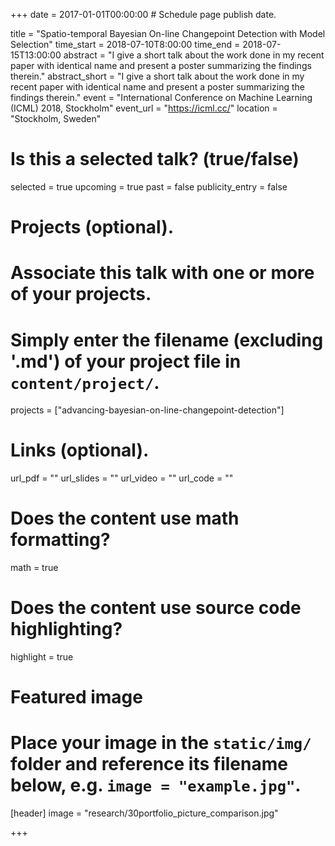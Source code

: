 +++
date = 2017-01-01T00:00:00  # Schedule page publish date.

title = "Spatio-temporal Bayesian On-line Changepoint Detection with Model Selection"
time_start = 2018-07-10T8:00:00
time_end = 2018-07-15T13:00:00
abstract = "I give a short talk about the work done in my recent paper with identical name and present a poster summarizing the findings therein."
abstract_short =  "I give a short talk about the work done in my recent paper with identical name and present a poster summarizing the findings therein."
event = "International Conference on Machine Learning (ICML) 2018, Stockholm"
event_url = "https://icml.cc/"
location = "Stockholm, Sweden"

# Is this a selected talk? (true/false)
selected = true
upcoming = true
past = false
publicity_entry = false

# Projects (optional).
#   Associate this talk with one or more of your projects.
#   Simply enter the filename (excluding '.md') of your project file in `content/project/`.
projects = ["advancing-bayesian-on-line-changepoint-detection"]

# Links (optional).
url_pdf = ""
url_slides = ""
url_video = ""
url_code = ""

# Does the content use math formatting?
math = true

# Does the content use source code highlighting?
highlight = true

# Featured image
# Place your image in the `static/img/` folder and reference its filename below, e.g. `image = "example.jpg"`.
[header]
image = "research/30portfolio_picture_comparison.jpg"

+++

